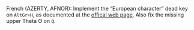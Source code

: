 French (AZERTY, AFNOR): Implement the “European character” dead key on `AltGr+H`, as documented at the [offical web page](https://norme-azerty.fr/img/EU_level.png). Also fix the missing upper Theta Θ on `Q`.
